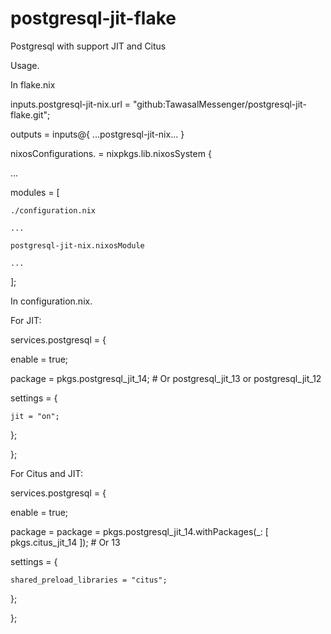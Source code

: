 # postgresql-jit-flake
Postgresql with support JIT and Citus

Usage.

In flake.nix

inputs.postgresql-jit-nix.url = "github:TawasalMessenger/postgresql-jit-flake.git";

outputs = inputs@{ ...postgresql-jit-nix... }

nixosConfigurations.<name> = nixpkgs.lib.nixosSystem {

...

  modules = [

    ./configuration.nix

    ...

    postgresql-jit-nix.nixosModule

    ...

  ];

In configuration.nix.

For JIT:

services.postgresql = {

  enable = true;

  package = pkgs.postgresql_jit_14; # Or postgresql_jit_13 or postgresql_jit_12

  settings = {

    jit = "on";

  };

};

For Citus and JIT:

services.postgresql = {

  enable = true;

  package = package = pkgs.postgresql_jit_14.withPackages(_: [ pkgs.citus_jit_14 ]); # Or 13
  
  settings = {
  
    shared_preload_libraries = "citus";
  
  };

};
